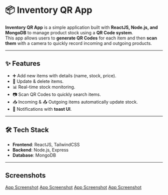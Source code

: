 # 📦 Inventory QR App

**Inventory QR App** is a simple application built with **ReactJS, Node.js, and MongoDB** to manage product stock using a **QR Code system**.  
This app allows users to **generate QR Codes** for each item and then **scan them** with a camera to quickly record incoming and outgoing products.

---

## ✨ Features
- ➕ Add new items with details (name, stock, price).
- 🔄 Update & delete items.
- 📊 Real-time stock monitoring.
- 📷 Scan QR Codes to quickly search items.
- 📥 Incoming & 📤 Outgoing items automatically update stock.
- 🔔 Notifications with **toast UI**.

---

## 🛠️ Tech Stack
- **Frontend**: ReactJS, TailwindCSS  
- **Backend**: Node.js, Express  
- **Database**: MongoDB  

---

## Screenshots
[App Screenshot](./assets/home.png)
[App Screenshot](./assets/add.png)
[App Screenshot](./assets/edit.png)
[App Screenshot](./assets/scan.png)